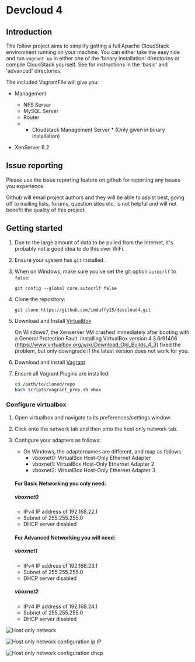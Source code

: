 # Devcloud 4

## Introduction

The follow project aims to simplify getting a full Apache CloudStack environment running on your machine. You can either take the easy ride and run `vagrant up` in either one of the 'binary installation' directories or compile CloudStack yourself. See for instructions in the 'basic' and 'advanced' directories.

The included VagrantFile will give you:

 - Management
     - NFS Server
     - MySQL Server
     - Router
     - * Cloudstack Management Server * (Only given in binary installation)

 - XenServer 6.2

## Issue reporting

Please use the issue reporting feature on github for reporting any issues you experience.

Github will email project authors and they will be able to assist best, going off to mailing lists, forums, question sites etc. is not helpful and will not benefit the quality of this project.

## Getting started

1. Due to the large amount of data to be pulled from the Internet, it's probably not a good idea to do this over WiFi.

1. Ensure your system has `git` installed.

1. When on Windows, make sure you've set the git option `autocrlf` to `false`:

      ```
      git config --global core.autocrlf false
      ```

1. Clone the repository:

	```
	git clone https://github.com/imduffy15/devcloud4.git
	```

1. Download and Install [VirtualBox](https://www.virtualbox.org/wiki/Downloads)
   
   On Windows7, the Xenserver VM crashed immediately after booting with a General Protection Fault. 
   Installing VirtualBox version 4.3.6r91406 (https://www.virtualbox.org/wiki/Download_Old_Builds_4_3) fixed the problem, but only downgrade if the latest version does not work for you.
 
1. Download and install [Vagrant](https://www.vagrantup.com/downloads.html)

1. Ensure all Vagrant Plugins are installed:

	```bash
	cd /path/to/cloned/repo
	bash scripts/vagrant_prep.sh vbox
	```
### Configure virtualbox

1. Open virtualbox and navigate to its preferences/settings window. 

1. Click onto the network tab and then onto the host only network tab. 

1. Configure your adapters as follows:

   - On Windows, the adapternames are different, and map as follows:
     - vboxnet0: VirtualBox Host-Only Ethernet Adapter
     - vboxnet1: VirtualBox Host-Only Ethernet Adapter 2
     - vboxnet2: VirtualBox Host-Only Ethernet Adapter 3
    
    #### For Basic Networking you only need:

    ##### vboxnet0
    - IPv4 IP address of 192.168.22.1
    - Subnet of 255.255.255.0
    - DHCP server disabled
    
    #### For Advanced Networking you will need:
    
    
    
    ##### vboxnet1
    - IPv4 IP address of 192.168.23.1
    - Subnet of 255.255.255.0
    - DHCP server disabled
    
    
    
    ##### vboxnet2
    - IPv4 IP address of 192.168.24.1
    - Subnet of 255.255.255.0
    - DHCP server disabled
    
    
    
![Host only network](http://ianduffy.ie/cloudstack/gsoc2014/Screen%20Shot%202014-06-16%20at%2019.23.04.png)


![Host only network configuration ip IP](http://ianduffy.ie/cloudstack/gsoc2014/Screen%20Shot%202014-09-19%20at%2011.00.46.png)


![Host only network configuration dhcp](http://ianduffy.ie/cloudstack/gsoc2014/Screen%20Shot%202014-09-19%20at%2011.00.50.png)
